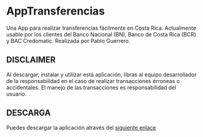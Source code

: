 # AppTransferencias

Una App para realizar transferencias fácilmente en Costa Rica. Actualmente usable por los clientes del Banco Nacional (BN), Banco de Costa Rica (BCR) y BAC Credomatic. Realizada por Pablo Guerrero.

## DISCLAIMER

Al descargar, instalar y utilizar está aplicación, libras al equipo desarrollador de la responsabilidad en el caso de realizar transacciones érroneas o accidentales. El manejo de las transacciones es responsabilidad del usuario.

## DESCARGA

Puedes descargar la aplicación através del [siguiente enlace](https://github.com/pabloguerrero16/App-Transferencias/raw/flutterflow/EasyTransfer.apk)
